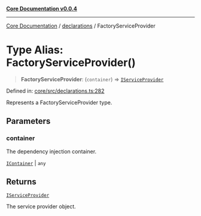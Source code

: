 [**Core Documentation v0.0.4**](../../README.md)

***

[Core Documentation](../../modules.md) / [declarations](../README.md) / FactoryServiceProvider

# Type Alias: FactoryServiceProvider()

> **FactoryServiceProvider**: (`container`) => [`IServiceProvider`](../interfaces/IServiceProvider.md)

Defined in: [core/src/declarations.ts:282](https://github.com/stonemjs/core/blob/2adc2da4c7e3b5a9f593c198ba7e8ad639651777/src/declarations.ts#L282)

Represents a FactoryServiceProvider type.

## Parameters

### container

The dependency injection container.

[`IContainer`](IContainer.md) | `any`

## Returns

[`IServiceProvider`](../interfaces/IServiceProvider.md)

The service provider object.
